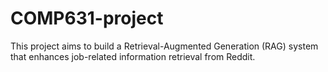 # COMP631-project
This project aims to build a Retrieval-Augmented Generation (RAG) system that enhances job-related information retrieval from Reddit.
